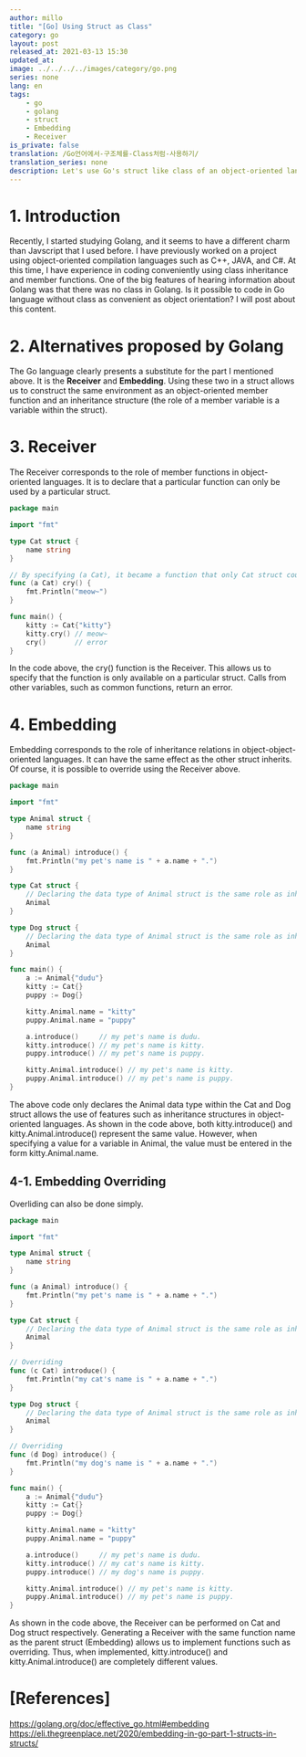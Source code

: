 ```yaml
---
author: millo
title: "[Go] Using Struct as Class"
category: go
layout: post
released_at: 2021-03-13 15:30
updated_at:
image: ../../../../images/category/go.png
series: none
lang: en
tags:
    - go
    - golang
    - struct
    - Embedding
    - Receiver
is_private: false
translation: /Go언어에서-구조체를-Class처럼-사용하기/
translation_series: none
description: Let's use Go's struct like class of an object-oriented language.
---
```


# 1. Introduction

Recently, I started studying Golang, and it seems to have a different charm than Javscript that I used before. I have previously worked on a project using object-oriented compilation languages such as C++, JAVA, and C#. At this time, I have experience in coding conveniently using class inheritance and member functions. One of the big features of hearing information about Golang was that there was no class in Golang. Is it possible to code in Go language without class as convenient as object orientation? I will post about this content.

# 2. Alternatives proposed by Golang

The Go language clearly presents a substitute for the part I mentioned above. It is the **Receiver** and **Embedding**. Using these two in a struct allows us to construct the same environment as an object-oriented member function and an inheritance structure (the role of a member variable is a variable within the struct).

# 3. Receiver

The Receiver corresponds to the role of member functions in object-oriented languages. It is to declare that a particular function can only be used by a particular struct.

```go
package main

import "fmt"

type Cat struct {
	name string
}

// By specifying (a Cat), it became a function that only Cat struct could be called.
func (a Cat) cry() {
	fmt.Println("meow~")
}

func main() {
	kitty := Cat{"kitty"}
	kitty.cry() // meow~
	cry()       // error
}


```

In the code above, the cry() function is the Receiver. This allows us to specify that the function is only available on a particular struct. Calls from other variables, such as common functions, return an error.

# 4. Embedding

Embedding corresponds to the role of inheritance relations in object-object-oriented languages. It can have the same effect as the other struct inherits. Of course, it is possible to override using the Receiver above.

```go
package main

import "fmt"

type Animal struct {
	name string
}

func (a Animal) introduce() {
	fmt.Println("my pet's name is " + a.name + ".")
}

type Cat struct {
	// Declaring the data type of Animal struct is the same role as inheritance.
	Animal
}

type Dog struct {
	// Declaring the data type of Animal struct is the same role as inheritance.
	Animal
}

func main() {
	a := Animal{"dudu"}
	kitty := Cat{}
	puppy := Dog{}

	kitty.Animal.name = "kitty"
	puppy.Animal.name = "puppy"

	a.introduce()     // my pet's name is dudu.
	kitty.introduce() // my pet's name is kitty.
	puppy.introduce() // my pet's name is puppy.

	kitty.Animal.introduce() // my pet's name is kitty.
	puppy.Animal.introduce() // my pet's name is puppy.
}

```

The above code only declares the Animal data type within the Cat and Dog struct allows the use of features such as inheritance structures in object-oriented languages. As shown in the code above, both kitty.introduce() and kitty.Animal.introduce() represent the same value. However, when specifying a value for a variable in Animal, the value must be entered in the form kitty.Animal.name.

## 4-1. Embedding Overriding

Overliding can also be done simply.

```go
package main

import "fmt"

type Animal struct {
	name string
}

func (a Animal) introduce() {
	fmt.Println("my pet's name is " + a.name + ".")
}

type Cat struct {
	// Declaring the data type of Animal struct is the same role as inheritance.
	Animal
}

// Overriding
func (c Cat) introduce() {
	fmt.Println("my cat's name is " + a.name + ".")
}

type Dog struct {
	// Declaring the data type of Animal struct is the same role as inheritance.
	Animal
}

// Overriding
func (d Dog) introduce() {
	fmt.Println("my dog's name is " + a.name + ".")
}

func main() {
	a := Animal{"dudu"}
	kitty := Cat{}
	puppy := Dog{}

	kitty.Animal.name = "kitty"
	puppy.Animal.name = "puppy"

	a.introduce()     // my pet's name is dudu.
	kitty.introduce() // my cat's name is kitty.
	puppy.introduce() // my dog's name is puppy.

	kitty.Animal.introduce() // my pet's name is kitty.
	puppy.Animal.introduce() // my pet's name is puppy.
}
```

As shown in the code above, the Receiver can be performed on Cat and Dog struct respectively. Generating a Receiver with the same function name as the parent struct (Embedding) allows us to implement functions such as overriding. Thus, when implemented, kitty.introduce() and kitty.Animal.introduce() are completely different values.

# [References]

https://golang.org/doc/effective_go.html#embedding
https://eli.thegreenplace.net/2020/embedding-in-go-part-1-structs-in-structs/
